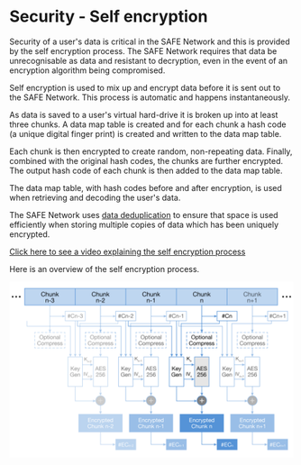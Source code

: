 # Security - Self encryption
Security of a user's data is critical in the SAFE Network and this is provided by the self encryption process. The SAFE Network requires that data be unrecognisable as data and resistant to decryption, even in the event of an encryption algorithm being compromised.

Self encryption is used to mix up and encrypt data before it is sent out to the SAFE Network. This process is automatic and happens instantaneously.

As data is saved to a user's virtual hard-drive it is broken up into at least three chunks. A data map table is created and for each chunk a hash code (a unique digital finger print) is created and written to the data map table.

Each chunk is then encrypted to create random, non-repeating data. Finally, combined with the original hash codes, the chunks are further encrypted. The output hash code of each chunk is then added to the data map table.

The data map table, with hash codes before and after encryption, is used when retrieving and decoding the user's data.

The SAFE Network uses [data deduplication](http://en.wikipedia.org/wiki/Data_deduplication) to ensure that space is used efficiently when storing multiple copies of data which has been uniquely encrypted.

[Click here to see a video explaining the self encryption process](https://www.youtube.com/watch?v=Jnvwv4z17b4)

Here is an overview of the self encryption process.

![Figure 1-1](./img/self-encryption.png)





